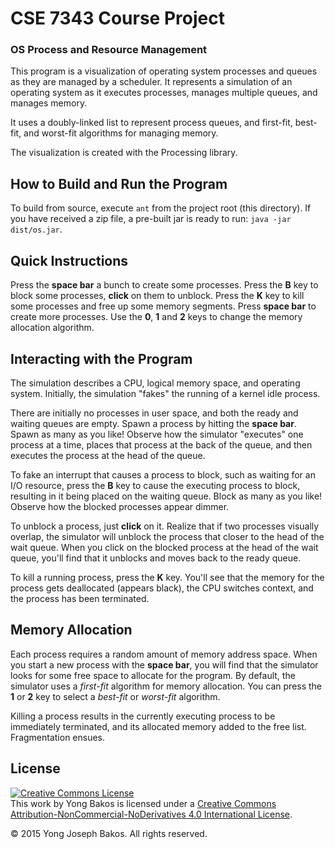 # CSE 7343 Course Project
### OS Process and Resource Management

This program is a visualization of operating system processes and queues as they are managed by a scheduler. It represents a simulation of an operating system as it executes processes, manages multiple queues, and manages memory.

It uses a doubly-linked list to represent process queues, and first-fit, best-fit, and worst-fit algorithms for managing memory.

The visualization is created with the Processing library.

## How to Build and Run the Program

To build from source, execute `ant` from the project root (this directory).
If you have received a zip file, a pre-built jar is ready to run: `java -jar dist/os.jar`.

## Quick Instructions

Press the **space bar** a bunch to create some processes. Press the **B** key to block some processes, **click** on them to unblock. Press the **K** key to kill some processes and free up some memory segments. Press **space bar** to create more processes. Use the **0**, **1** and **2** keys to change the memory allocation algorithm.

## Interacting with the Program

The simulation describes a CPU, logical memory space, and operating system. Initially, the simulation "fakes" the running of a kernel idle process.

There are initially no processes in user space, and both the ready and waiting queues are empty. Spawn a process by hitting the **space bar**. Spawn as many as you like! Observe how the simulator "executes" one process at a time, places that process at the back of the queue, and then executes the process at the head of the queue.

To fake an interrupt that causes a process to block, such as waiting for an I/O resource, press the **B** key to cause the executing process to block, resulting in it being placed on the waiting queue. Block as many as you like! Observe how the blocked processes appear dimmer.

To unblock a process, just **click** on it. Realize that if two processes visually overlap, the simulator will unblock the process that closer to the head of the wait queue. When you click on the blocked process at the head of the wait queue, you'll find that it unblocks and moves back to the ready queue.

To kill a running process, press the **K** key. You'll see that the memory for the process gets deallocated (appears black), the CPU switches context, and the process has been terminated.

## Memory Allocation

Each process requires a random amount of memory address space. When you start a new process with the **space bar**, you will find that the simulator looks for some free space to allocate for the program. By default, the simulator uses a _first-fit_ algorithm for memory allocation. You can press the **1** or **2** key to select a _best-fit_ or _worst-fit_ algorithm.

Killing a process results in the currently executing process to be immediately terminated, and its allocated memory added to the free list. Fragmentation ensues.

## License

<a rel="license" href="http://creativecommons.org/licenses/by-nc-nd/4.0/"><img alt="Creative Commons License" style="border-width:0" src="https://i.creativecommons.org/l/by-nc-nd/4.0/88x31.png" /></a><br />This work by Yong Bakos is licensed under a <a rel="license" href="http://creativecommons.org/licenses/by-nc-nd/4.0/">Creative Commons Attribution-NonCommercial-NoDerivatives 4.0 International License</a>.

&copy; 2015 Yong Joseph Bakos. All rights reserved.
